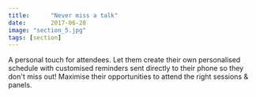 ```yaml
---
title:      "Never miss a talk"
date:       2017-06-28
image: "section_5.jpg"
tags: [section]
---
```


A personal touch for attendees. Let them create their own personalised schedule with customised reminders sent directly to their phone so they don't miss out! Maximise their opportunities to attend the right sessions & panels.
